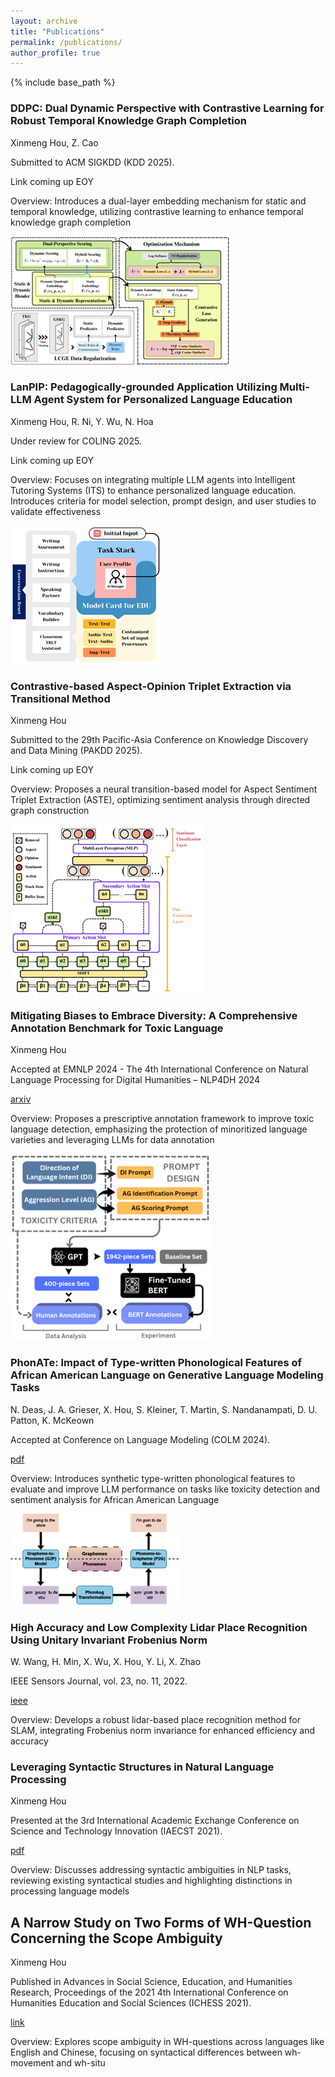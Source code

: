 ```yaml
---
layout: archive
title: "Publications"
permalink: /publications/
author_profile: true
---
```


{% include base_path %}


### DDPC: Dual Dynamic Perspective with Contrastive Learning for Robust Temporal Knowledge Graph Completion

Xinmeng Hou, Z. Cao

Submitted to ACM SIGKDD (KDD 2025).

Link coming up EOY

Overview: Introduces a dual-layer embedding mechanism for static and temporal knowledge, utilizing contrastive learning to enhance temporal knowledge graph completion

![](/images/projects/p1.png)



### LanPIP: Pedagogically-grounded Application Utilizing Multi-LLM Agent System for Personalized Language Education

Xinmeng Hou, R. Ni, Y. Wu, N. Hoa

Under review for COLING 2025.

Link coming up EOY

Overview: Focuses on integrating multiple LLM agents into Intelligent Tutoring Systems (ITS) to enhance personalized language education. Introduces criteria for model selection, prompt design, and user studies to validate effectiveness

![](/images/projects/p3.png)




### Contrastive-based Aspect-Opinion Triplet Extraction via Transitional Method

Xinmeng Hou

Submitted to the 29th Pacific-Asia Conference on Knowledge Discovery and Data Mining (PAKDD 2025).

Link coming up EOY

Overview: Proposes a neural transition-based model for Aspect Sentiment Triplet Extraction (ASTE), optimizing sentiment analysis through directed graph construction

![](/images/projects/p4.png)



### Mitigating Biases to Embrace Diversity: A Comprehensive Annotation Benchmark for Toxic Language

Xinmeng Hou

Accepted at EMNLP 2024 - The 4th International Conference on Natural Language Processing for Digital Humanities – NLP4DH 2024

[arxiv](https://arxiv.org/abs/2410.13313)

Overview: Proposes a prescriptive annotation framework to improve toxic language detection, emphasizing the protection of minoritized language varieties and leveraging LLMs for data annotation

![](/images/projects/p2.png)



### PhonATe: Impact of Type-written Phonological Features of African American Language on Generative Language Modeling Tasks

N. Deas, J. A. Grieser, X. Hou, S. Kleiner, T. Martin, S. Nandanampati, D. U. Patton, K. McKeown

Accepted at Conference on Language Modeling (COLM 2024).

[pdf](https://openreview.net/pdf/1c9e4b2f1d2aa96a6d65484fc6f3e6ec307a0c75.pdf)

Overview: Introduces synthetic type-written phonological features to evaluate and improve LLM performance on tasks like toxicity detection and sentiment analysis for African American Language

![](/images/projects/p5.png)


### High Accuracy and Low Complexity Lidar Place Recognition Using Unitary Invariant Frobenius Norm

W. Wang, H. Min, X. Wu, X. Hou, Y. Li, X. Zhao

IEEE Sensors Journal, vol. 23, no. 11, 2022.

[ieee](https://ieeexplore.ieee.org/stamp/stamp.jsp?tp=&arnumber=9955556)

Overview: Develops a robust lidar-based place recognition method for SLAM, integrating Frobenius norm invariance for enhanced efficiency and accuracy





### Leveraging Syntactic Structures in Natural Language Processing

Xinmeng Hou

Presented at the 3rd International Academic Exchange Conference on Science and Technology Innovation (IAECST 2021).

[pdf](https://www.atlantis-press.com/article/125967305.pdf)

Overview: Discusses addressing syntactic ambiguities in NLP tasks, reviewing existing syntactical studies and highlighting distinctions in processing language models




## A Narrow Study on Two Forms of WH-Question Concerning the Scope Ambiguity

Xinmeng Hou

Published in Advances in Social Science, Education, and Humanities Research, Proceedings of the 2021 4th International Conference on Humanities Education and Social Sciences (ICHESS 2021).

[link](https://www.atlantis-press.com/proceedings/ichess-21/125955453)

Overview: Explores scope ambiguity in WH-questions across languages like English and Chinese, focusing on syntactical differences between wh-movement and wh-situ


